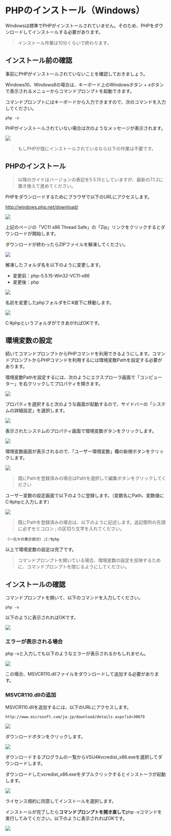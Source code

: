 # PHPのインストール（Windows）

Windowsは標準でPHPがインストールされていません。そのため、PHPをダウンロードしてインストールする必要があります。

> インストール作業は10分くらいで終わります。

## インストール前の確認

事前にPHPがインストールされていないことを確認しておきましょう。

Windows10、Windows8の場合は、キーボード上のWindowsボタン + xボタンで表示されるメニューからコマンドプロンプトを起動できます。

コマンドプロンプトにはキーボードから入力できますので、次のコマンドを入力してください。


    php -v


PHPがインストールされていない場合は次のようなメッセージが表示されます。

![](https://dl.dropboxusercontent.com/u/141509/itc/img/php/install_win1.png)

> もしPHPが既にインストールされているなら以下の作業は不要です。

## PHPのインストール

> 以降のガイドはバージョンの表記を5.5.15としていますが、最新の7.1.2に置き換えて進めてください。

PHPをダウンロードするためにブラウザで以下のURLにアクセスします。

http://windows.php.net/download/

![](https://dl.dropboxusercontent.com/u/141509/itc/img/php/install_win2.png)

上記のページの「VC11 x86 Thread Safe」の「Zip」リンクをクリックするとダウンロードが開始します。

ダウンロードが終わったらZIPファイルを解凍してください。

![](https://dl.dropboxusercontent.com/u/141509/itc/img/php/install_win3.png)

解凍したフォルダ名を以下のように変更します。

* 変更前：php-5.5.15-Win32-VC11-x86
* 変更後：php

![](https://dl.dropboxusercontent.com/u/141509/itc/img/php/install_win22.png)

名前を変更したphpフォルダをC:¥直下に移動します。

![](https://dl.dropboxusercontent.com/u/141509/itc/img/php/install_win4.png)

C:¥phpというフォルダができあがればOKです。

<!--
### php.iniファイルのコピー

C:¥phpフォルダにはphp.ini-developmentという名前のファイルがあります。

![](https://dl.dropboxusercontent.com/u/141509/itc/img/php/install_win31.png)

このファイルをC:¥Windowsフォルダにコピーします。

* コピー元ファイル：C:¥php¥php.ini-development
* コピー先ファイル：C:¥Windows¥php.ini

（ファイルをコピーした後、ファイル名を変更して-development部分を削除してください）

C:¥Windowsフォルダにphp.iniファイルが配置されればOKです。

![](https://dl.dropboxusercontent.com/u/141509/itc/img/php/install_win32.png)

> C:¥Windowsフォルダにコピーする際に、権限確認のダイアログが表示された場合はOKを選択してください。

-->

## 環境変数の設定

続いてコマンドプロンプトからPHPコマンドを利用できるようにします。コマンドプロンプトからPHPコマンドを利用するには環境変数Pathを設定する必要があります。

環境変数Pathを設定するには、次のようにエクスプローラ画面で「コンピューター」を右クリックしてプロパティを開きます。

![](https://dl.dropboxusercontent.com/u/141509/itc/img/php/install_win5.png)

プロパティを選択すると次のような画面が起動するので、サイドバーの「システムの詳細設定」を選択します。

![](https://dl.dropboxusercontent.com/u/141509/itc/img/php/install_win6.png)

表示されたシステムのプロパティ画面で環境変数ボタンをクリックします。

![](https://dl.dropboxusercontent.com/u/141509/itc/img/php/install_win7.png)

環境変数画面が表示されるので、「ユーザー環境変数」欄の新規ボタンをクリックします。

![](https://dl.dropboxusercontent.com/u/141509/itc/img/php/install_win20.png)

> 既にPathを登録済みの場合はPathを選択して編集ボタンをクリックしてください

ユーザー変数の設定画面で以下のように登録します。（変数名にPath、変数値にC:¥phpと入力します）

![](https://dl.dropboxusercontent.com/u/141509/itc/img/php/install_win21.png)

> 既にPathを登録済みの場合は、以下のように記述します。追記箇所の先頭に必ずセミコロン ; の区切り文字を入れてください。


    （〜元々の表示部分）;C:¥php


以上で環境変数の設定は完了です。

> コマンドプロンプトを開いている場合、環境変数の設定を反映するために、コマンドプロンプトを閉じるようにしてください。

## インストールの確認

コマンドプロンプトを開いて、以下のコマンドを入力してください。


    php -v


以下のように表示されればOKです。

![](https://dl.dropboxusercontent.com/u/141509/itc/img/php/install_win14.png)

### エラーが表示される場合

php -vと入力しても以下のようなエラーが表示されるかもしれません。

![](https://dl.dropboxusercontent.com/u/141509/itc/img/php/install_win10.png)

この場合、MSVCR110.dllファイルをダウンロードして追加する必要があります。

### MSVCR110.dllの追加

MSVCR110.dllを追加するには、以下のURLにアクセスします。


    http://www.microsoft.com/ja-jp/download/details.aspx?id=30679


![](https://dl.dropboxusercontent.com/u/141509/itc/img/php/install_win11.png)

ダウンロードボタンをクリックします。

![](https://dl.dropboxusercontent.com/u/141509/itc/img/php/install_win12.png)

ダウンロードするプログラムの一覧からVSU4¥vcredist_x86.exeを選択してダウンロードします。

ダウンロードしたvcredist_x86.exeをダブルクリックするとインストーラが起動します。

![](https://dl.dropboxusercontent.com/u/141509/itc/img/php/install_win13.png)

ライセンス規約に同意してインストールを選択します。

インストールが完了したら**コマンドプロンプトを開き直して**php -vコマンドを実行してみてください。以下のように表示されればOKです。

![](https://dl.dropboxusercontent.com/u/141509/itc/img/php/install_win14.png)
